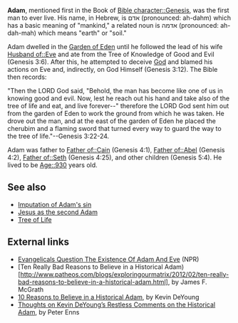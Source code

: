 **Adam**, mentioned first in the Book of
[Bible character::Genesis](http://www.theopedia.com/index.php?title=Bible_character::Genesis&action=edit&redlink=1 "Bible character::Genesis (page does not exist)"),
was the first man to ever live. His name, in Hebrew, is אדם
(pronounced: ah-dahm) which has a basic meaning of "mankind," a
related noun is אדמה (pronounced: ah-dah-mah) which means "earth"
or "soil."

Adam dwelled in the
[Garden of Eden](Garden_of_Eden "Garden of Eden") until he followed
the lead of his wife
[Husband of::Eve](http://www.theopedia.com/index.php?title=Husband_of::Eve&action=edit&redlink=1 "Husband of::Eve (page does not exist)")
and ate from the Tree of Knowledge of Good and Evil (Genesis 3:6).
After this, he attempted to deceive [God](God "God") and blamed his
actions on Eve and, indirectly, on God Himself (Genesis 3:12). The
Bible then records:

"Then the LORD God said, "Behold, the man has become like one of us
in knowing good and evil. Now, lest he reach out his hand and take
also of the tree of life and eat, and live forever--" therefore the
LORD God sent him out from the garden of Eden to work the ground
from which he was taken. He drove out the man, and at the east of
the garden of Eden he placed the cherubim and a flaming sword that
turned every way to guard the way to the tree of life."--Genesis
3:22-24.
  
Adam was father to
[Father of::Cain](http://www.theopedia.com/index.php?title=Father_of::Cain&action=edit&redlink=1 "Father of::Cain (page does not exist)")
(Genesis 4:1),
[Father of::Abel](http://www.theopedia.com/index.php?title=Father_of::Abel&action=edit&redlink=1 "Father of::Abel (page does not exist)")
(Genesis 4:2),
[Father of::Seth](http://www.theopedia.com/index.php?title=Father_of::Seth&action=edit&redlink=1 "Father of::Seth (page does not exist)")
(Genesis 4:25), and other children (Genesis 5:4). He lived to be
[Age::930](http://www.theopedia.com/index.php?title=Age::930&action=edit&redlink=1 "Age::930 (page does not exist)")
years old.


## See also

-   [Imputation of Adam's sin](Imputation_of_Adam's_sin "Imputation of Adam's sin")
-   [Jesus as the second Adam](Jesus_as_the_second_Adam "Jesus as the second Adam")
-   [Tree of Life](Tree_of_Life "Tree of Life")



## External links

-   [Evangelicals Question The Existence Of Adam And Eve](http://www.npr.org/2011/08/09/138957812/evangelicals-question-the-existence-of-adam-and-eve?sc=tw&cc=share) (NPR)
-   [Ten Really Bad Reasons to Believe in a Historical Adam)[http://www.patheos.com/blogs/exploringourmatrix/2012/02/ten-really-bad-reasons-to-believe-in-a-historical-adam.html], by James F. McGrath
-   [10 Reasons to Believe in a Historical Adam](http://thegospelcoalition.org/blogs/kevindeyoung/2012/02/07/reasons-to-believe-in-a-historical-adam/?comments#comments), by Kevin DeYoung
-   [Thoughts on Kevin DeYoung’s Restless Comments on the Historical Adam](http://www.patheos.com/blogs/peterenns/2012/02/thoughts-on-kevin-deyoungs-restless-comments-on-the-historical-adam/), by Peter Enns